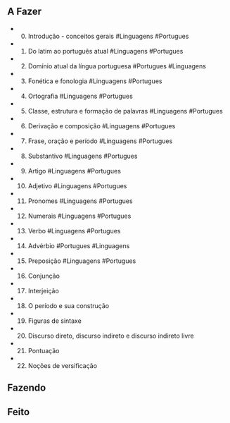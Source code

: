 ## A Fazer
- 00. Introdução - conceitos gerais #Linguagens #Portugues  
- 01. Do latim ao português atual #Linguagens #Portugues  
- 02. Domínio atual da língua portuguesa #Portugues #Linguagens  
- 03. Fonética e fonologia #Linguagens #Portugues  
- 04. Ortografia #Linguagens #Portugues  
- 05. Classe, estrutura e formação de palavras #Linguagens #Portugues  
- 06. Derivação e composição #Linguagens #Portugues  
- 07. Frase, oração e período #Linguagens #Portugues  
- 08. Substantivo #Linguagens #Portugues  
- 09. Artigo #Linguagens #Portugues  
- 10. Adjetivo #Linguagens #Portugues  
- 11. Pronomes #Linguagens #Portugues  
- 12. Numerais #Linguagens #Portugues  
- 13. Verbo #Linguagens #Portugues  
- 14. Advérbio #Portugues #Linguagens  
- 15. Preposição #Linguagens #Portugues  
- 16. Conjunção  
- 17. Interjeição  
- 18. O período e sua construção  
- 19. Figuras de sintaxe  
- 20. Discurso direto, discurso indireto e discurso indireto livre  
- 21. Pontuação  
- 22. Noções de versificação  

## Fazendo

## Feito